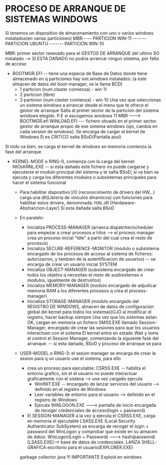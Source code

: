 # PROCESO DE ARRANQUE DE SISTEMAS WINDOWS
  Si tenemos un dispositivo de almacenamiento con uno o varios windows instalados(en varias particiones)
  MBR ---- PARTICION WIN-11 ------- PARTICION UBUNTU ------- PARTICION WIN-10

  MBR: primer sector resevado para el GESTOS DE ARRANQUE del ultimo SO instalado --> SI ESTA DAÑADO no podria arrancar ningun sistema, por falta de acceso
  - BOOTMGR.EFI -- tiene una especia de Base de Datos donde tiene almacenado en q particiones hay sist.windows instalados: (a este almacen de datos del boot-manager, se le llama BCD)
    - 1 particion (num.claster comienza) - win 11
    - 2 particion (libre)
    - 3 particion (num.claster comienza) - win 10
Una vez que seleccionas un sistema windows a arrancar desde el menu que te ofrece el gestor de arranque
Salta al primer sector de la particion del sistema windows elegido.
P.E si escogemos windows 11
MBR ---> BOOTMGR.efi
WINLOAD.EFI --- fichero situado en el primer sector. gestor de arranque propio de ese sistema windows (ojo, cambia en cada version de windows). Se encarga de cargar el kernel de Windows
Si es CRITICO salta BSoD(Pantalla azul)

Si todo va bien, se carga el kernel de windows en memoria comienza la fase del arranque
- KERNEL-MODE o RING-0, comienza con la carga del kernel: NtOsKRNL.EXE -- si esta dañado este fichero no puede cargarse y ejecutarse el modulo principal del sistema y te salta BSoD; si va bien se ejecuta y carga los diferentes modulos o subsistemas principales para hacer el sistema funcional
  - Para habilitar dispositivo I/O (reconocimiento de drivers del HW,..) carga una dll(Libreria de vinculos dinamicos) con funciones para habilitar estos drivers, denominada: HAL.dll (Hardaware-Abstraccion-Layer) Si esta dañada salta BSoD
  - En paralelo:
    - Inicializa PROCESS-MANAGER (arranca dispatcher/scheduler para empezar a crear procesos e hilos --> el process manager crea un proceso inicial "Idle" a partir del cual crea el resto de procesos)
    - Inicializa SECURE-REFERENCE-MONITOR (modulo o subsistema encargado de los procesos de acceso al sistema de ficheros: autorizacion, y tambien de la autentificacion de usuarios) -- se encarga de crear un usuario inicial SYSTEM
    - Inicializa OBJECT-MANAGER (subsistema encargado de crear todos los objetos q necesitan el resto de susbsistemas o modulos, igualmente de destruirlos)
    - Inicializa MEMORY-MANAGER (modulo encargado de adjudicar memoria RAM a los diferentes procesos q crea el process-manager)
    - Inicializa STORAGE-MANAGER (modulo encargado del REGISTRO DE WINDOWS, almacen de datos de configuracion global del kernel para todos los sistemas)OJO al modificar el registro, hacer backup siempre
Una vez que los sistemas estan OK, cargan en memoria un fichero SMSS.EXE llamado Session-Manager, encargado de crear las sesiones para que los usuarios interactuen con el sistema
El kernel entra en estado Wait y toma el control el Session Manager, comenzando la siguiente fase del arranque: -- si esta dañado, BSoD y proceso de arranque se para
  - USER-MODEL o RING-3: el sesion manager se encarga de crear la sesion para q un usuario use el sistema, para ello
      - crea un proceso para ejecutable: CSRSS.EXE -- habilita el entorno grafico, sin el el usuario no puede interactuar graficamente con el sistena --> una vez cargado ejecuta
          - WinINIT.EXE -- encargado de lanzar servicios del usuario --> definido en el registro de Windows
          - Leer variables de entorno para el usuario --> definido en el registro de Windows
          - Ejecuta WINLOGON.EXE ---> pantalla de inicio encargada de recoger credenciales de acceso(login + password)
      - El SESSION-MANAGER a la vez q ejecuta el CSRSS.EXE, carga en memoria el ejecutable  LSASS.EXE (Local Security Authenticator SubSystem) se encarga de recoger el login + password del WinLogon y comprobar que existe en su almacen de datos: WinLogon(Login + Password) ---> hash(password)[LSASS.EXE]--> base de datos de credenciales. LANZA SHELL-GRAFICA escritorio para el usuario(EXPLORER.EXE)
        

    garbage collector java !!! IMPORTANTE
    Exploid en windows
